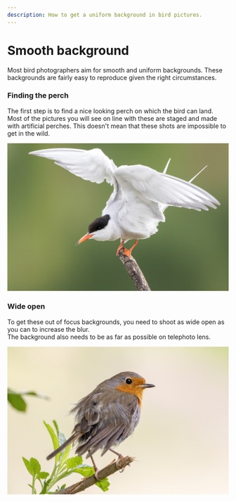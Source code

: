 ```yaml
---
description: How to get a uniform background in bird pictures.
---
```


# Smooth background

Most bird photographers aim for smooth and uniform backgrounds. These backgrounds are fairly easy to reproduce given the right circumstances.

### Finding the perch

The first step is to find a nice looking perch on which the bird can land. Most of the pictures you will see on line with these are staged and made with artificial perches. This doesn't mean that these shots are impossible to get in the wild.

![Common tern](../.gitbook/assets/e7d27476.jpg)

### Wide open

To get these out of focus backgrounds, you need to shoot as wide open as you can to increase the blur.  
The background also needs to be as far as possible on telephoto lens.

![European robin](../.gitbook/assets/e7d27558.jpg)

